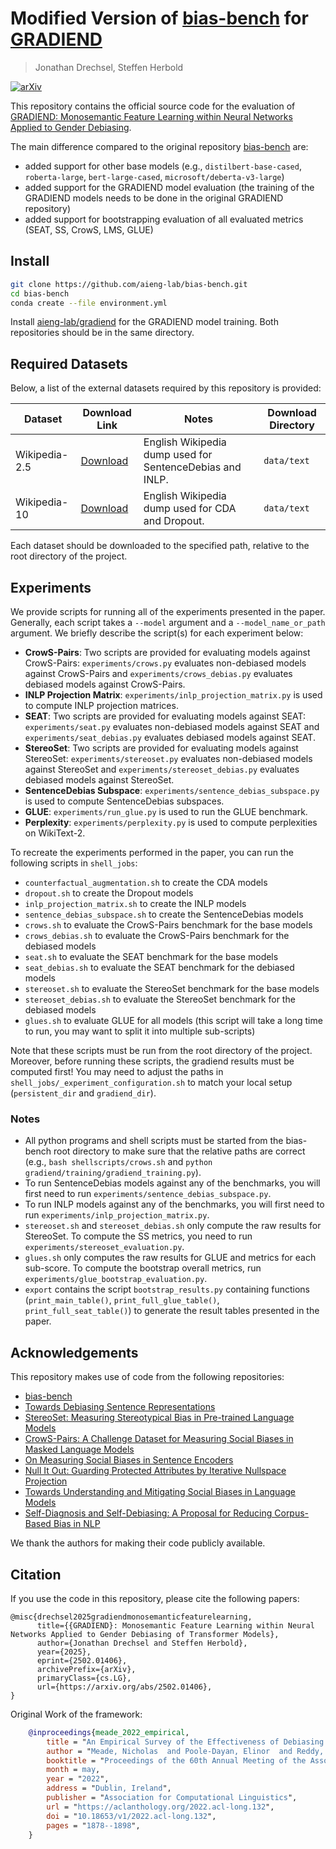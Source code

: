 # Modified Version of [bias-bench](https://github.com/McGill-NLP/bias-bench) for [GRADIEND](https://github.com/aieng-lab/gradiend)
> Jonathan Drechsel, Steffen Herbold

[![arXiv](https://img.shields.io/badge/arXiv-2502.01406-blue.svg)](https://arxiv.org/abs/2502.01406)

This repository contains the official source code for the evaluation of [GRADIEND: Monosemantic Feature Learning within Neural Networks Applied to Gender Debiasing](todo).

The main difference compared to the original repository [bias-bench](https://github.com/McGill-NLP/bias-bench) are:

- added support for other base models (e.g., `distilbert-base-cased`, `roberta-large`, `bert-large-cased`, `microsoft/deberta-v3-large`)
- added support for the GRADIEND model evaluation (the training of the GRADIEND models needs to be done in the original GRADIEND repository)
- added support for bootstrapping evaluation of all evaluated metrics (SEAT, SS, CrowS, LMS, GLUE)

## Install
```bash
git clone https://github.com/aieng-lab/bias-bench.git
cd bias-bench 
conda create --file environment.yml
```

Install [aieng-lab/gradiend](https://github.com/aieng-lab/gradiend) for the GRADIEND model training. Both repositories should be in the same directory.

## Required Datasets
Below, a list of the external datasets required by this repository is provided:

Dataset | Download Link | Notes | Download Directory
--------|---------------|-------|-------------------
Wikipedia-2.5 | [Download](https://drive.google.com/file/d/1JSlm8MYDbNjpMPnKbb91T-xZnlWAZmZl/view?usp=sharing) | English Wikipedia dump used for SentenceDebias and INLP. | `data/text`
Wikipedia-10 | [Download](https://drive.google.com/file/d/1boQTn44RnHdxWeUKQAlRgQ7xrlQ_Glwo/view?usp=sharing) | English Wikipedia dump used for CDA and Dropout. | `data/text`

Each dataset should be downloaded to the specified path, relative to the root directory of the project.

## Experiments
We provide scripts for running all of the experiments presented in the paper.
Generally, each script takes a `--model` argument and a `--model_name_or_path` argument.
We briefly describe the script(s) for each experiment below:

* **CrowS-Pairs**: Two scripts are provided for evaluating models against CrowS-Pairs: `experiments/crows.py` evaluates non-debiased
  models against CrowS-Pairs and `experiments/crows_debias.py` evaluates debiased models against CrowS-Pairs.
* **INLP Projection Matrix**: `experiments/inlp_projection_matrix.py` is used to compute INLP projection matrices.
* **SEAT**: Two scripts are provided for evaluating models against SEAT: `experiments/seat.py` evaluates non-debiased models against SEAT and
  `experiments/seat_debias.py` evaluates debiased models against SEAT.
* **StereoSet**: Two scripts are provided for evaluating models against StereoSet: `experiments/stereoset.py` evaluates non-debiased models against StereoSet and
  `experiments/stereoset_debias.py` evaluates debiased models against StereoSet.
* **SentenceDebias Subspace**: `experiments/sentence_debias_subspace.py` is used to compute SentenceDebias subspaces.
* **GLUE**: `experiments/run_glue.py` is used to run the GLUE benchmark.
* **Perplexity**: `experiments/perplexity.py` is used to compute perplexities on WikiText-2.

To recreate the experiments performed in the paper, you can run the following scripts in `shell_jobs`:
* `counterfactual_augmentation.sh` to create the CDA models
* `dropout.sh` to create the Dropout models
* `inlp_projection_matrix.sh` to create the INLP models
* `sentence_debias_subspace.sh` to create the SentenceDebias models
* `crows.sh` to evaluate the CrowS-Pairs benchmark for the base models
* `crows_debias.sh` to evaluate the CrowS-Pairs benchmark for the debiased models
* `seat.sh` to evaluate the SEAT benchmark for the base models
* `seat_debias.sh` to evaluate the SEAT benchmark for the debiased models
* `stereoset.sh` to evaluate the StereoSet benchmark for the base models
* `stereoset_debias.sh` to evaluate the StereoSet benchmark for the debiased models
* `glues.sh` to evaluate GLUE for all models (this script will take a long time to run, you may want to split it into multiple sub-scripts)

Note that these scripts must be run from the root directory of the project.
Moreover, before running these scripts, the gradiend results must be computed first!
You may need to adjust the paths in `shell_jobs/_experiment_configuration.sh` to match your local setup (`persistent_dir` and `gradiend_dir`).

### Notes
* All python programs and shell scripts must be started from the bias-bench root directory to make sure that the relative paths are correct (e.g., `bash shellscripts/crows.sh` and `python gradiend/training/gradiend_training.py`).
* To run SentenceDebias models against any of the benchmarks, you will first need to run `experiments/sentence_debias_subspace.py`.
* To run INLP models against any of the benchmarks, you will first need to run `experiments/inlp_projection_matrix.py`.
* `stereoset.sh` and `stereoset_debias.sh` only compute the raw results for StereoSet. To compute the SS metrics, you need to run `experiments/stereoset_evaluation.py`.
* `glues.sh` only computes the raw results for GLUE and metrics for each sub-score. To compute the bootstrap overall metrics, run `experiments/glue_bootstrap_evaluation.py`.
* `export` contains the script `bootstrap_results.py` containing functions (`print_main_table()`, `print_full_glue_table()`, `print_full_seat_table()`) to generate the result tables presented in the paper.


## Acknowledgements
This repository makes use of code from the following repositories:

* [bias-bench](https://github.com/McGill-NLP/bias-bench)
* [Towards Debiasing Sentence Representations](https://github.com/pliang279/sent_debias)
* [StereoSet: Measuring Stereotypical Bias in Pre-trained Language Models](https://github.com/moinnadeem/stereoset)
* [CrowS-Pairs: A Challenge Dataset for Measuring Social Biases in Masked Language Models](https://github.com/nyu-mll/crows-pairs)
* [On Measuring Social Biases in Sentence Encoders](https://github.com/w4ngatang/sent-bias)
* [Null It Out: Guarding Protected Attributes by Iterative Nullspace Projection](https://github.com/shauli-ravfogel/nullspace_projection)
* [Towards Understanding and Mitigating Social Biases in Language Models](https://github.com/pliang279/lm_bias)
* [Self-Diagnosis and Self-Debiasing: A Proposal for Reducing Corpus-Based Bias in NLP](https://direct.mit.edu/tacl/article/doi/10.1162/tacl_a_00434/108865/Self-Diagnosis-and-Self-Debiasing-A-Proposal-for)

We thank the authors for making their code publicly available.

## Citation
If you use the code in this repository, please cite the following papers:
```
@misc{drechsel2025gradiendmonosemanticfeaturelearning,
      title={{GRADIEND}: Monosemantic Feature Learning within Neural Networks Applied to Gender Debiasing of Transformer Models}, 
      author={Jonathan Drechsel and Steffen Herbold},
      year={2025},
      eprint={2502.01406},
      archivePrefix={arXiv},
      primaryClass={cs.LG},
      url={https://arxiv.org/abs/2502.01406}, 
}
```

Original Work of the framework:
```bibtex
    @inproceedings{meade_2022_empirical,
        title = "An Empirical Survey of the Effectiveness of Debiasing Techniques for Pre-trained Language Models",
        author = "Meade, Nicholas  and Poole-Dayan, Elinor  and Reddy, Siva",
        booktitle = "Proceedings of the 60th Annual Meeting of the Association for Computational Linguistics (Volume 1: Long Papers)",
        month = may,
        year = "2022",
        address = "Dublin, Ireland",
        publisher = "Association for Computational Linguistics",
        url = "https://aclanthology.org/2022.acl-long.132",
        doi = "10.18653/v1/2022.acl-long.132",
        pages = "1878--1898",
    }
```
